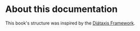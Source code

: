# About this documentation

This book's structure was inspired by the [Diátaxis Framework].

[Diátaxis Framework]: https://diataxis.fr/